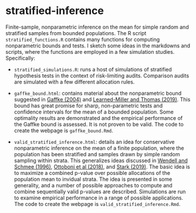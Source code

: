 # stratified-inference

Finite-sample, nonparametric inference on the mean for simple random and stratified samples from bounded populations. The R script `stratified_functions.R` contains many functions for computing nonparametric bounds and tests. I sketch some ideas in the markdowns and scripts, where the functions are employed in a few simulation studies. Specifically:

- `stratified_simulations.R`: runs a host of simulations of stratified hypothesis tests in the context of risk-limiting audits. Comparison audits are simulated with a few different allocation rules.

- `gaffke_bound.html`: contains material about the nonparametric bound suggested in [Gaffke (2004)](https://www.math.uni-magdeburg.de/institute/imst/ag_gaffke/files/pp1304.pdf) and [Learned-Miller and Thomas (2019)](https://arxiv.org/abs/1905.06208). This bound has great promise for sharp, non-parametric tests and confidence intervals for the mean of a bounded population. Some optimality results are demonstrated and the empirical performance of the Gaffke bound is assessed. It is not proven to be valid. The code to create the webpage is `gaffke_bound.Rmd`. 

- `valid_stratified_inference.html`: details an idea for conservative nonparametric inference on the mean of a finite population, where the population has been stratified and samples drawn by simple random sampling within strata. This generalizes ideas discussed in [Wendell and Schmee (1996)](https://www.jstor.org/stable/2291677), [Ottoboni et al (2018)](http://arxiv.org/abs/1809.04235), and [Stark (2019)](http://arxiv.org/abs/1911.10035). The basic idea is to maximize a combined p-value over possible allocations of the population mean to invidual strata. The idea is presented in some generality, and a number of possible approaches to compute and combine sequentially valid p-values are described. Simulations are run to examine empirical performance in a range of possible applications. The code to create the webpage is `valid_stratified_inference.Rmd`.
